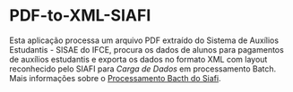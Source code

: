 # PDF-to-XML-SIAFI

Esta aplicação processa um arquivo PDF extraído do Sistema de Auxílios Estudantis - SISAE do IFCE, procura os dados de alunos para pagamentos de auxílios estudantis e exporta os dados no formato XML com layout reconhecido pelo SIAFI para *Carga de Dados* em processamento Batch.  
Mais informações sobre o [Processamento Bacth do Siafi](https://www.gov.br/tesouronacional/pt-br/siafi/siafi-web/informacoes-tecnicas/arquivos-batch).

